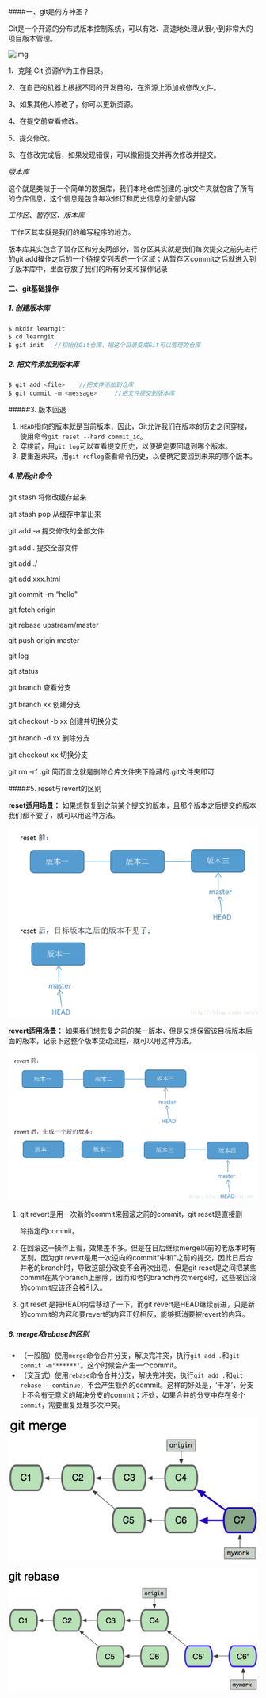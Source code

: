 ####一、git是何方神圣？

Git是一个开源的分布式版本控制系统，可以有效、高速地处理从很小到非常大的项目版本管理。

![img](/Users/easemob/armory/git/images/132242_ycDU_3172761.png)

1、克隆 Git 资源作为工作目录。

2、在自己的机器上根据不同的开发目的，在资源上添加或修改文件。

3、如果其他人修改了，你可以更新资源。

4、在提交前查看修改。

5、提交修改。

6、在修改完成后，如果发现错误，可以撤回提交并再次修改并提交。

*版本库*

​        这个就是类似于一个简单的数据库，我们本地仓库创建的.git文件夹就包含了所有的仓库信息，这个信息是包含每次修订和历史信息的全部内容

*工作区、暂存区、版本库*

​	工作区其实就是我们的编写程序的地方。

​	版本库其实包含了暂存区和分支两部分，暂存区其实就是我们每次提交之前先进行的git add操作之后的一个待提交列表的一个区域；从暂存区commit之后就进入到了版本库中，里面存放了我们的所有分支和操作记录

#### 二、git基础操作

##### 1. 创建版本库

```js
$ mkdir learngit
$ cd learngit
$ git init   //初始化Git仓库，把这个目录变成Git可以管理的仓库
```

##### 2. 把文件添加到版本库

```js
$ git add <file>    //把文件添加到仓库
$ git commit -m <message>     //把文件提交到版本库
```

#####3. 版本回退

1. `HEAD`指向的版本就是当前版本，因此，Git允许我们在版本的历史之间穿梭，使用命令`git reset --hard commit_id`。
2. 穿梭前，用`git log`可以查看提交历史，以便确定要回退到哪个版本。
3. 要重返未来，用`git reflog`查看命令历史，以便确定要回到未来的哪个版本。

##### 4.常用git命令

git stash  将修改缓存起来

git stash pop  从缓存中拿出来

git add -a  提交修改的全部文件

git add .   提交全部文件

git add ./

git add xxx.html

git commit -m “hello"

git fetch origin

git rebase upstream/master

git push origin master

git log

git status

git branch        查看分支

git branch  xx   创建分支

git checkout -b xx    创建并切换分支

git branch -d xx    删除分支

git checkout xx  切换分支

git rm -rf .git   简而言之就是删除仓库文件夹下隐藏的.git文件夹即可

#####5. reset与revert的区别

**reset适用场景：** 如果想恢复到之前某个提交的版本，且那个版本之后提交的版本我们都不要了，就可以用这种方法。

![image-20190312143242174](https://github.com/tcc123/armory/blob/master/git/images/image-20190312143242174.png)

**revert适用场景：** 如果我们想恢复之前的某一版本，但是又想保留该目标版本后面的版本，记录下这整个版本变动流程，就可以用这种方法。

![image-20190312143307012](https://github.com/tcc123/armory/blob/master/git/images/image-20190312143307012.png)

1. git revert是用一次新的commit来回滚之前的commit，git reset是直接删

   除指定的commit。

2. 在回滚这一操作上看，效果差不多。但是在日后继续merge以前的老版本时有区别。因为git revert是用一次逆向的commit“中和”之前的提交，因此日后合并老的branch时，导致这部分改变不会再次出现，但是git reset是之间把某些commit在某个branch上删除，因而和老的branch再次merge时，这些被回滚的commit应该还会被引入。

3. git reset 是把HEAD向后移动了一下，而git revert是HEAD继续前进，只是新的commit的内容和要revert的内容正好相反，能够抵消要被revert的内容。

##### 6. merge和rebase的区别

- （一股脑）使用`merge`命令合并分支，解决完冲突，执行`git add .`和`git commit -m'******'`。这个时候会产生一个commit。
- （交互式）使用`rebase`命令合并分支，解决完冲突，执行`git add .`和`git rebase --continue`，不会产生额外的commit。这样的好处是，‘干净’，分支上不会有无意义的解决分支的commit；坏处，如果合并的分支中存在多个`commit`，需要重复处理多次冲突。

![marge](https://github.com/tcc123/armory/blob/master/git/images/marge.jpg)

![rebase](https://github.com/tcc123/armory/blob/master/git/images/rebase.jpg)